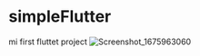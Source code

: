 # simpleFlutter
mi first fluttet project
![Screenshot_1675963060](https://user-images.githubusercontent.com/63655278/217889048-f065e439-a647-4afe-ba83-26cb0571c88d.png)
